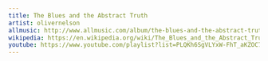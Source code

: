 ```yaml
---
title: The Blues and the Abstract Truth
artist: olivernelson
allmusic: http://www.allmusic.com/album/the-blues-and-the-abstract-truth-mw0000188605
wikipedia: https://en.wikipedia.org/wiki/The_Blues_and_the_Abstract_Truth
youtube: https://www.youtube.com/playlist?list=PLQKh6SgVLYxW-FhT_aKZOC79dtPOYTj8c
---
```

